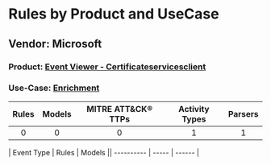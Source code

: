 Rules by Product and UseCase
============================
Vendor: Microsoft
-----------------
### Product: [Event Viewer - Certificateservicesclient](../ds_microsoft_event_viewer_-_certificateservicesclient.md)
### Use-Case: [Enrichment](../../../../UseCases/uc_enrichment.md)

| Rules | Models | MITRE ATT&CK® TTPs | Activity Types | Parsers |
|:-----:|:------:|:------------------:|:--------------:|:-------:|
|   0   |   0    |         0          |       1        |    1    |

| Event Type | Rules | Models || ---------- | ----- | ------ |

